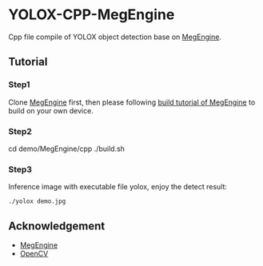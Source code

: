 # YOLOX-CPP-MegEngine

Cpp file compile of YOLOX object detection base on [MegEngine](https://github.com/MegEngine/MegEngine).

## Tutorial

### Step1
Clone [MegEngine](https://github.com/MegEngine/MegEngine) first, then please following [build tutorial of MegEngine](https://github.com/MegEngine/MegEngine/blob/master/scripts/cmake-build/BUILD_README.md) to build on your own device.

### Step2
cd demo/MegEngine/cpp
./build.sh

### Step3
Inference image with executable file yolox, enjoy the detect result:
```shell
./yolox demo.jpg
```

## Acknowledgement

* [MegEngine](https://github.com/MegEngine/MegEngine)
* [OpenCV](https://github.com/opencv/opencv)
